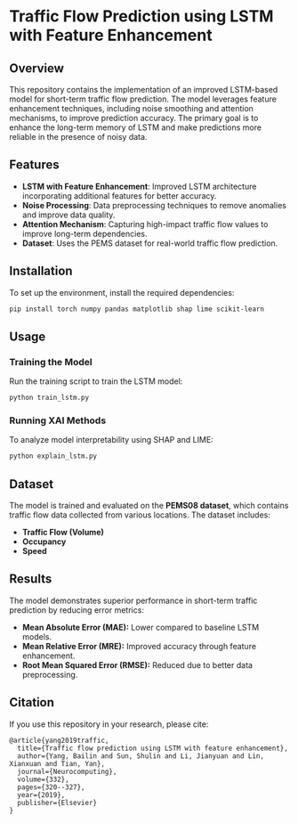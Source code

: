 # Traffic Flow Prediction using LSTM with Feature Enhancement

## Overview
This repository contains the implementation of an improved LSTM-based model for short-term traffic flow prediction. The model leverages feature enhancement techniques, including noise smoothing and attention mechanisms, to improve prediction accuracy. The primary goal is to enhance the long-term memory of LSTM and make predictions more reliable in the presence of noisy data.

## Features
- **LSTM with Feature Enhancement**: Improved LSTM architecture incorporating additional features for better accuracy.
- **Noise Processing**: Data preprocessing techniques to remove anomalies and improve data quality.
- **Attention Mechanism**: Capturing high-impact traffic flow values to improve long-term dependencies.
- **Dataset**: Uses the PEMS dataset for real-world traffic flow prediction.

## Installation
To set up the environment, install the required dependencies:
```sh
pip install torch numpy pandas matplotlib shap lime scikit-learn
```

## Usage
### Training the Model
Run the training script to train the LSTM model:
```sh
python train_lstm.py
```

### Running XAI Methods
To analyze model interpretability using SHAP and LIME:
```sh
python explain_lstm.py
```

## Dataset
The model is trained and evaluated on the **PEMS08 dataset**, which contains traffic flow data collected from various locations. The dataset includes:
- **Traffic Flow (Volume)**
- **Occupancy**
- **Speed**

## Results
The model demonstrates superior performance in short-term traffic prediction by reducing error metrics:
- **Mean Absolute Error (MAE):** Lower compared to baseline LSTM models.
- **Mean Relative Error (MRE):** Improved accuracy through feature enhancement.
- **Root Mean Squared Error (RMSE):** Reduced due to better data preprocessing.

## Citation
If you use this repository in your research, please cite:
```
@article{yang2019traffic,
  title={Traffic flow prediction using LSTM with feature enhancement},
  author={Yang, Bailin and Sun, Shulin and Li, Jianyuan and Lin, Xianxuan and Tian, Yan},
  journal={Neurocomputing},
  volume={332},
  pages={320--327},
  year={2019},
  publisher={Elsevier}
}
```

